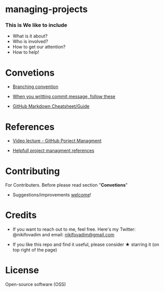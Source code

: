 # managing-projects

### This is We like to include 

- What is it about?
- Who is involved?
- How to get our attention?
- How to help!

# Convetions

* [Branching convention](https://gist.github.com/vnikifirov/1efff6c02294cf621b8b6a44e18019c1)

* [When you writting commit message, follow these](https://chris.beams.io/posts/git-commit/)

* [GitHub Markdown Cheatsheet/Guide](https://github.com/adam-p/markdown-here/wiki/Markdown-Cheatsheet)

# References

  * [Video lecture - GitHub Porject Managment](https://resources.github.com/webcasts/GitHub-managing-your-projects-thankyou/)

  * [Helpfull project managment references](https://github.com/marketplace/category/project-management)
  
# Contributing

  For Contributers. Before please read section "**Convetions**"   

  * Suggestions/improvements [welcome](https://github.com/vnikifirov/managing-projects/issues)!

# Credits

  * If you want to reach out to me, feel free. Here's my Twitter: @nikifovadim and email: nikifovadim@gmail.com
  
  * If you like this repo and find it useful, please consider ★ starring it (on top right of the page)

# License

  Open-source software (OSS) 
